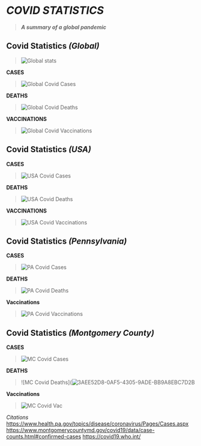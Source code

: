 # *COVID STATISTICS*
> _**A summary of a global pandemic**_ 

## Covid Statistics *(Global)*
 > ![Global stats](https://user-images.githubusercontent.com/90335923/134389130-b7ca4ee6-4f81-4c3c-877b-5120db9d9a91.jpeg)

 **CASES**
 > ![Global Covid Cases](https://user-images.githubusercontent.com/90335923/134389040-b41f67c3-c983-4c81-ace1-054b11c86965.jpeg)

 
 **DEATHS**
 >![Global Covid Deaths](https://els-jbs-prod-cdn.jbs.elsevierhealth.com/cms/attachment/b7a6a112-0329-4c77-95e8-db0603b6a7f0/gr1_lrg.jpg)
 
 **VACCINATIONS**
 >![Global Covid Vaccinations](https://content.fortune.com/wp-content/uploads/2021/06/vaccine_map_063021-01.png)
## Covid Statistics *(USA)*
  **CASES**
>![USA Covid Cases](https://www.statnews.com/wp-content/uploads/2021/07/covid-cases-us.png)

 **DEATHS**
>![USA Covid Deaths](http://cdn.statcdn.com/Infographic/images/normal/22427.jpeg)

  **VACCINATIONS**
 >![USA Covid Vaccinations](https://content.fortune.com/wp-content/uploads/2021/07/vaccine_map_070221-02.png?w=810)

## Covid Statistics *(Pennsylvania)*
   **CASES**
  > ![PA Covid Cases](https://user-images.githubusercontent.com/90335923/134387873-5da680a0-4e6f-40f7-8e9c-c6ac15b6a2f0.jpeg)


 **DEATHS**
 >![PA Covid Deaths](https://user-images.githubusercontent.com/90335923/134388309-aeb63f7f-be92-4310-ba2e-977ef239bc0f.jpeg)

 **Vaccinations**
 >![PA Covid Vaccinations](https://user-images.githubusercontent.com/90335923/134388080-36d10dcf-c8de-4cb2-9043-647fc8b72144.jpeg)


## Covid Statistics *(Montgomery County)*
  **CASES**
  >![MC Covid Cases](https://www.woodlandsonline.com/images/newsimage/71000/1.jpg)

 **DEATHS**
 >![MC Covid Deaths](![3AEE52D8-0AF5-4305-9ADE-BB9A8EBC7D2B](https://user-images.githubusercontent.com/90335923/134387403-7890f201-a5c3-458d-9db0-617dffb56fde.jpeg)

 **Vaccinations**
 >![MC Covid Vac](https://www.montcopa.org/ImageRepository/Document?documentId=32687)

*Citations*
https://www.health.pa.gov/topics/disease/coronavirus/Pages/Cases.aspx 
https://www.montgomerycountymd.gov/covid19/data/case-counts.html#confirmed-cases
https://covid19.who.int/
